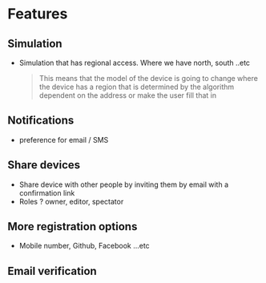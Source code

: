 # Features

## Simulation

- Simulation that has regional access. Where we have north, south ..etc
  > This means that the model of the device is going to change where the device has a region that is determined by the algorithm dependent on the address or make the user fill that in


## Notifications

- preference for email / SMS

## Share devices

- Share device with other people by inviting them by email with a confirmation link 
- Roles ? owner, editor, spectator

## More registration options

- Mobile number, Github, Facebook ...etc


## Email verification